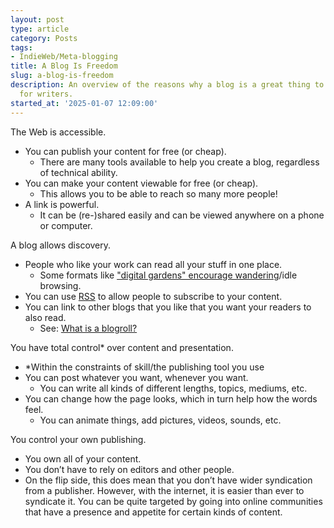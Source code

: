 ```yaml
---
layout: post
type: article
category: Posts
tags:
- IndieWeb/Meta-blogging
title: A Blog Is Freedom
slug: a-blog-is-freedom
description: An overview of the reasons why a blog is a great thing to have, especially
  for writers.
started_at: '2025-01-07 12:09:00'
---
```


The Web is accessible.
* You can publish your content for free (or cheap).
    * There are many tools available to help you create a blog, regardless of technical ability.
* You can make your content viewable for free (or cheap).
    * This allows you to be able to reach so many more people!
* A link is powerful. 
    * It can be (re-)shared easily and can be viewed anywhere on a phone or computer.

A blog allows discovery. 
* People who like your work can read all your stuff in one place.
    * Some formats like ["digital gardens" encourage wandering](https://web.archive.org/web/20240622072608/https://codingkoi.com/garden/digital-garden-model.html)/idle browsing.
* You can use [RSS](https://aboutfeeds.com/) to allow people to subscribe to your content.
* You can link to other blogs that you like that you want your readers to also read.
    * See: [What is a blogroll?](https://indieweb.org/blogroll)

You have total control* over content and presentation.
* *Within the constraints of skill/the publishing tool you use
* You can post whatever you want, whenever you want.
    * You can write all kinds of different lengths, topics, mediums, etc.
* You can change how the page looks, which in turn help how the words feel.
    * You can animate things, add pictures, videos, sounds, etc.

You control your own publishing. 
* You own all of your content.
* You don’t have to rely on editors and other people. 
* On the flip side, this does mean that you don’t have wider syndication from a publisher. However, with the internet, it is easier than ever to syndicate it. You can be quite targeted by going into online communities that have a presence and appetite for certain kinds of content.